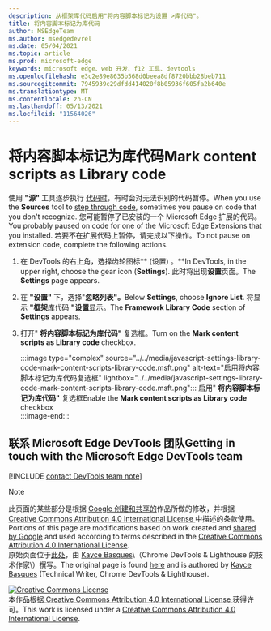 ```yaml
---
description: 从框架库代码启用"将内容脚本标记为设置 >库代码"。
title: 将内容脚本标记为库代码
author: MSEdgeTeam
ms.author: msedgedevrel
ms.date: 05/04/2021
ms.topic: article
ms.prod: microsoft-edge
keywords: microsoft edge、web 开发、f12 工具、devtools
ms.openlocfilehash: e3c2e89e8635b568d0beea8df8720bbb28beb711
ms.sourcegitcommit: 7945939c29dfdd414020f8b05936f605fa2b640e
ms.translationtype: MT
ms.contentlocale: zh-CN
ms.lasthandoff: 05/13/2021
ms.locfileid: "11564026"
---
```

<!-- Copyright Kayce Basques 

   Licensed under the Apache License, Version 2.0 (the "License");
   you may not use this file except in compliance with the License.
   You may obtain a copy of the License at

       https://www.apache.org/licenses/LICENSE-2.0

   Unless required by applicable law or agreed to in writing, software
   distributed under the License is distributed on an "AS IS" BASIS,
   WITHOUT WARRANTIES OR CONDITIONS OF ANY KIND, either express or implied.
   See the License for the specific language governing permissions and
   limitations under the License.  -->
# <a name="mark-content-scripts-as-library-code"></a><span data-ttu-id="feb46-104">将内容脚本标记为库代码</span><span class="sxs-lookup"><span data-stu-id="feb46-104">Mark content scripts as Library code</span></span>  

<span data-ttu-id="feb46-105">使用 **"源"** 工具逐步执行 [代码时][DevToolsJavascriptStepThroughCode]，有时会对无法识别的代码暂停。</span><span class="sxs-lookup"><span data-stu-id="feb46-105">When you use the **Sources** tool to [step through code][DevToolsJavascriptStepThroughCode], sometimes you pause on code that you don't recognize.</span></span>  <span data-ttu-id="feb46-106">您可能暂停了已安装的一个 Microsoft Edge 扩展的代码。</span><span class="sxs-lookup"><span data-stu-id="feb46-106">You probably paused on code for one of the Microsoft Edge Extensions that you installed.</span></span>  <span data-ttu-id="feb46-107">若要不在扩展代码上暂停，请完成以下操作。</span><span class="sxs-lookup"><span data-stu-id="feb46-107">To not pause on extension code, complete the following actions.</span></span>  

1.  <span data-ttu-id="feb46-108">在 DevTools 的右上角，选择齿轮图标\*\* (设置) 。\*\*</span><span class="sxs-lookup"><span data-stu-id="feb46-108">In DevTools, in the upper right, choose the gear icon (**Settings**).</span></span>  <span data-ttu-id="feb46-109">此时将出现**设置**页面。</span><span class="sxs-lookup"><span data-stu-id="feb46-109">The **Settings** page appears.</span></span>  
1.  <span data-ttu-id="feb46-110">在 **"设置"** 下，选择"**忽略列表"。**</span><span class="sxs-lookup"><span data-stu-id="feb46-110">Below **Settings**, choose **Ignore List**.</span></span>  <span data-ttu-id="feb46-111">将显示 **"框架**库代码 **"设置**显示。</span><span class="sxs-lookup"><span data-stu-id="feb46-111">The **Framework Library Code** section of **Settings** appears.</span></span>  
1.  <span data-ttu-id="feb46-112">打开" **将内容脚本标记为库代码"** 复选框。</span><span class="sxs-lookup"><span data-stu-id="feb46-112">Turn on the **Mark content scripts as Library code** checkbox.</span></span>  
    
    :::image type="complex" source="../../media/javascript-settings-library-code-mark-content-scripts-library-code.msft.png" alt-text="启用将内容脚本标记为库代码复选框" lightbox="../../media/javascript-settings-library-code-mark-content-scripts-library-code.msft.png":::
       <span data-ttu-id="feb46-114">启用" **将内容脚本标记为库代码"** 复选框</span><span class="sxs-lookup"><span data-stu-id="feb46-114">Enable the **Mark content scripts as Library code** checkbox</span></span>  
    :::image-end:::  
    
## <a name="getting-in-touch-with-the-microsoft-edge-devtools-team"></a><span data-ttu-id="feb46-115">联系 Microsoft Edge DevTools 团队</span><span class="sxs-lookup"><span data-stu-id="feb46-115">Getting in touch with the Microsoft Edge DevTools team</span></span>  

[!INCLUDE [contact DevTools team note](../../includes/contact-devtools-team-note.md)]  

<!-- links -->  

[DevToolsJavascriptStepThroughCode]: ../index.md#step-4-step-through-the-code "步骤 4：逐步执行代码 - 开始在 DevTools Microsoft Edge中调试 JavaScript |Microsoft Docs"  

> [!NOTE]
> <span data-ttu-id="feb46-117">此页面的某些部分是根据 [Google 创建和共享的][GoogleSitePolicies]作品所做的修改，并根据[ Creative Commons Attribution 4.0 International License ][CCA4IL]中描述的条款使用。</span><span class="sxs-lookup"><span data-stu-id="feb46-117">Portions of this page are modifications based on work created and [shared by Google][GoogleSitePolicies] and used according to terms described in the [Creative Commons Attribution 4.0 International License][CCA4IL].</span></span>  
> <span data-ttu-id="feb46-118">原始页面位于[此处](https://developers.google.com/web/tools/chrome-devtools/javascript/guides/blackbox-chrome-extension-scripts)，由 [Kayce Basques][KayceBasques]\（Chrome DevTools \& Lighthouse 的技术作家\）撰写。</span><span class="sxs-lookup"><span data-stu-id="feb46-118">The original page is found [here](https://developers.google.com/web/tools/chrome-devtools/javascript/guides/blackbox-chrome-extension-scripts) and is authored by [Kayce Basques][KayceBasques] \(Technical Writer, Chrome DevTools \& Lighthouse\).</span></span>  

[![Creative Commons License][CCby4Image]][CCA4IL]  
<span data-ttu-id="feb46-120">本作品根据[ Creative Commons Attribution 4.0 International License ][CCA4IL]获得许可。</span><span class="sxs-lookup"><span data-stu-id="feb46-120">This work is licensed under a [Creative Commons Attribution 4.0 International License][CCA4IL].</span></span>  

[CCA4IL]: https://creativecommons.org/licenses/by/4.0  
[CCby4Image]: https://i.creativecommons.org/l/by/4.0/88x31.png  
[GoogleSitePolicies]: https://developers.google.com/terms/site-policies  
[KayceBasques]: https://developers.google.com/web/resources/contributors#kayce-basques  
